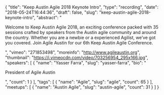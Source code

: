 {
  "title": "Keep Austin Agile 2018 Keynote Intro",
  "type": "recording",
  "date": "2018-05-24T16:44:36",
  "draft": false,
  "slug": "keep-austin-agile-2018-keynote-intro",
  "abstract": "<p>Welcome to Keep Austin Agile 2018, an exciting conference packed with 35 sessions crafted by speakers from the Austin agile community and around the country. Whether you are a newbie or a experienced Agilist, we’ve got you covered. Join Agile Austin for our 6th Keep Austin Agile Conference. </p>",
  "vimeo": "271853498",
  "moreinfo": "http://www.agileaustin.org",
  "thumbnail": "https://i.vimeocdn.com/video/703256954_295x166.jpg",
  "speakers": [
    {
      "name": "Yasser Farra",
      "slug": "yasser-farra",
      "bio": "<p>President of Agile Austin</p>",
      "count": 1
    }
  ],
  "tags": [
    {
      "name": "Agile",
      "slug": "agile",
      "count": 65
    }
  ],
  "meetups": [
    {
      "name": "Austin Agile",
      "slug": "austin-agile",
      "count": 31
    }
  ]
}